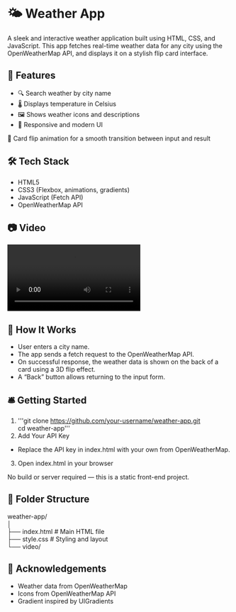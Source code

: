 # 🌤️ Weather App
A sleek and interactive weather application built using HTML, CSS, and JavaScript. This app fetches real-time weather data for any city using the OpenWeatherMap API, and displays it on a stylish flip card interface.

## 🚀 Features
- 🔍 Search weather by city name
- 🌡️ Displays temperature in Celsius
- 🖼️ Shows weather icons and descriptions
- 📱 Responsive and modern UI

🔄 Card flip animation for a smooth transition between input and result

## 🛠️ Tech Stack
- HTML5
- CSS3 (Flexbox, animations, gradients)
- JavaScript (Fetch API)
- OpenWeatherMap API

## 📷 Video
![Preview](video/preview.mp4)  

## 🧠 How It Works
- User enters a city name.
- The app sends a fetch request to the OpenWeatherMap API.
- On successful response, the weather data is shown on the back of a card using a 3D flip effect.
- A “Back” button allows returning to the input form.

## 🛎️ Getting Started
1. '''git clone https://github.com/your-username/weather-app.git  
cd weather-app'''
2. Add Your API Key
- Replace the API key in index.html with your own from OpenWeatherMap.
3. Open index.html in your browser  

No build or server required — this is a static front-end project.  

## 📁 Folder Structure
weather-app/  
│  
├── index.html         # Main HTML file  
├── style.css          # Styling and layout  
└── video/    

## 📝 Acknowledgements
- Weather data from OpenWeatherMap
- Icons from OpenWeatherMap API
- Gradient inspired by UIGradients